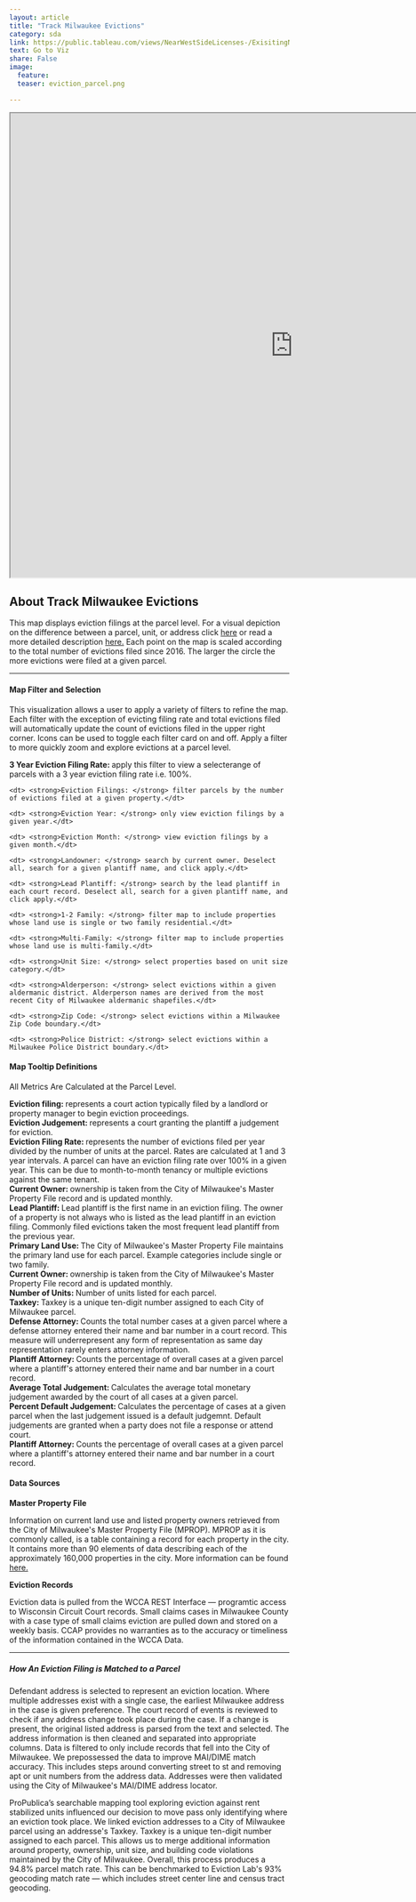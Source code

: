 ```yaml
---
layout: article
title: "Track Milwaukee Evictions"
category: sda
link: https://public.tableau.com/views/NearWestSideLicenses-/ExisitingNWSLicenses-?:embed=y&:display_count=yes
text: Go to Viz
share: False
image:
  feature:
  teaser: eviction_parcel.png

---
```



<iframe src="https://public.tableau.com/views/TrackingMilwaukeeEvictions/TrackMilwaukeeEvictionFilings?:showVizHome=no&:embed=true&:display_count=yes" allowfullscreen="true" width="1015" height="835"></iframe>


## About Track Milwaukee Evictions

This map displays eviction filings at the parcel level. For a visual depiction on the difference between a parcel, unit, or address click [here](https://datasmart.ash.harvard.edu/sites/default/files/styles/max_650x650/public/2019-04/Kat%20Hartman%20address_visual%20%281%29_0.png?itok=jzKJhM02) or read a more detailed description [here.](https://datasmart.ash.harvard.edu/news/article/meet-designer-who-leading-data-innovation-detroit-one-story-time) Each point on the map is scaled according to the total number of evictions filed since 2016. The larger the circle the more evictions were filed at a given parcel.

---

#### Map Filter and Selection

<dl> This visualization allows a user to apply a variety of filters to refine the map. Each filter with the exception of evicting filing rate and total evictions filed will automatically update the count of evictions filed in the upper right corner. Icons can be used to toggle each filter card on and off. Apply a filter to more quickly zoom and explore evictions at a parcel level.</dl>

<dl>    
    <dt> <strong>3 Year Eviction Filing Rate: </strong> apply this filter to view a selecterange of parcels with a 3 year eviction filing rate i.e. 100%.</dt>
    
    <dt> <strong>Eviction Filings: </strong> filter parcels by the number of evictions filed at a given property.</dt>
    
    <dt> <strong>Eviction Year: </strong> only view eviction filings by a given year.</dt>
    
    <dt> <strong>Eviction Month: </strong> view eviction filings by a given month.</dt>
    
    <dt> <strong>Landowner: </strong> search by current owner. Deselect all, search for a given plantiff name, and click apply.</dt>
    
    <dt> <strong>Lead Plantiff: </strong> search by the lead plantiff in each court record. Deselect all, search for a given plantiff name, and click apply.</dt>
    
    <dt> <strong>1-2 Family: </strong> filter map to include properties whose land use is single or two family residential.</dt>
    
    <dt> <strong>Multi-Family: </strong> filter map to include properties whose land use is multi-family.</dt>
    
    <dt> <strong>Unit Size: </strong> select properties based on unit size category.</dt>
    
    <dt> <strong>Alderperson: </strong> select evictions within a given aldermanic district. Alderperson names are derived from the most recent City of Milwaukee aldermanic shapefiles.</dt>
    
    <dt> <strong>Zip Code: </strong> select evictions within a Milwaukee Zip Code boundary.</dt>
    
    <dt> <strong>Police District: </strong> select evictions within a Milwaukee Police District boundary.</dt>    


</dl>

#### Map Tooltip Definitions

<dt>All Metrics Are Calculated at the Parcel Level. </dt>

<dl>
  <dt> <strong> Eviction filing: </strong> represents a court action typically filed by a landlord or property manager to begin eviction proceedings.</dt>
    
  <dt> <strong>Eviction Judgement: </strong> represents a court granting the plantiff a judgement for eviction.</dt>
  
  <dt> <strong>Eviction Filing Rate: </strong> represents the number of evictions filed per year divided by the number of units at the parcel. Rates are calculated at 1 and 3 year intervals. A parcel can have an eviction filing rate over 100% in a given year. This can be due to month-to-month tenancy or multiple evictions against the same tenant.</dt>
  
  <dt> <strong>Current Owner: </strong> ownership is taken from the City of Milwaukee's Master Property File record and is updated monthly.</dt>
  
  <dt> <strong>Lead Plantiff: </strong> Lead plantiff is the first name in an eviction filing. The owner of a property is not always who is listed as the lead plantiff in an eviction filing. Commonly filed evictions taken the most frequent lead plantiff from the previous year.</dt>
    
  <dt> <strong>Primary Land Use: </strong> The City of Milwaukee's Master Property File maintains the primary land use for each parcel. Example categories include single or two family.</dt>
    
  <dt> <strong>Current Owner: </strong> ownership is taken from the City of Milwaukee's Master Property File record and is updated monthly.</dt>
    
  <dt> <strong>Number of Units: </strong> Number of units listed for each parcel.</dt>
    
  <dt> <strong>Taxkey: </strong> Taxkey is a unique ten-digit number assigned to each City of Milwaukee parcel.</dt>
    
  <dt> <strong>Defense Attorney: </strong> Counts the total number cases at a given parcel where a defense attorney entered their name and bar number in a court record. This measure will underrepresent any form of representation as same day representation rarely enters attorney information. </dt>
    
  <dt> <strong>Plantiff Attorney: </strong> Counts the percentage of overall cases at a given parcel where a plantiff's attorney entered their name and bar number in a court record. </dt>
    
  <dt> <strong>Average Total Judgement: </strong> Calculates the average total monetary judgement awarded by the court of all cases at a given parcel. </dt>
    
  <dt> <strong> Percent Default Judgement: </strong> Calculates the percentage of cases at a given parcel when the last judgement issued is a default judgemnt. Default judgements are granted when a party does not file a response or attend court.</dt>
  
   <dt> <strong>Plantiff Attorney: </strong> Counts the percentage of overall cases at a given parcel where a plantiff's attorney entered their name and bar number in a court record. </dt>
    
</dl>


#### Data Sources

**Master Property File**

Information on current land use and listed property owners retrieved from the City of Milwaukee's Master Property File (MPROP). MPROP as it is commonly called, is a table containing a record for each property in the city. It contains more than 90 elements of data describing each of the approximately 160,000 properties in the city. More information can be found [here.](https://data.milwaukee.gov/dataset/mprop)

**Eviction Records**

Eviction data is pulled from the WCCA REST Interface — programtic access to Wisconsin Circuit Court records. Small claims cases in Milwaukee County with a case type of small claims eviction are pulled down and stored on a weekly basis. CCAP provides no warranties as to the accuracy or timeliness of the information contained in the WCCA Data.

---

##### How An Eviction Filing is Matched to a Parcel

<dt> Defendant address is selected to represent an eviction location. Where multiple addresses exist with a single case, the earliest Milwaukee address in the case is given preference. The court record of events is reviewed to check if any address change took place during the case. If a change is present, the original listed address is parsed from the text and selected. 
The address information is then cleaned and separated into appropriate columns. Data is filtered to only include records that fell into the City of Milwaukee. We prepossessed the data to improve MAI/DIME match accuracy. This includes steps around converting street to st and removing apt or unit numbers from the address data. Addresses were then validated using the City of Milwaukee's MAI/DIME address locator.</dt>


<dl>
<dt> ProPublica’s searchable mapping tool exploring eviction against rent stabilized units influenced our decision to move pass only identifying where an eviction took place. We linked eviction addresses to a City of Milwaukee parcel using an addresse's Taxkey. Taxkey is a unique ten-digit number assigned to each parcel. This allows us to merge additional information around property, ownership, unit size, and building code violations maintained by the City of Milwaukee. Overall, this process produces a 94.8% parcel match rate. This can be benchmarked to Eviction Lab's 93% geocoding match rate — which includes street center line and census tract geocoding. </dt> </dl>
